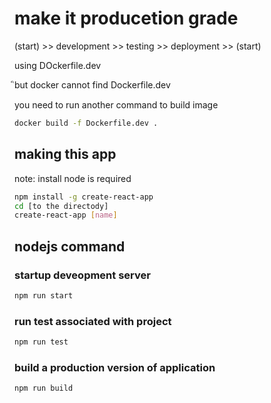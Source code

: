 # make it producetion grade

(start) >> development >> testing >> deployment >> (start)

using DOckerfile.dev

ิbut docker cannot find Dockerfile.dev

you need to run another command to build image

```bash
docker build -f Dockerfile.dev .
```
## making this app

note: install node is required

```bash
npm install -g create-react-app
cd [to the directody]
create-react-app [name]
```

## nodejs command

### startup deveopment server

```bash
npm run start
```

### run test associated with project

```bash
npm run test
```

### build a production version of application

```bash
npm run build
```